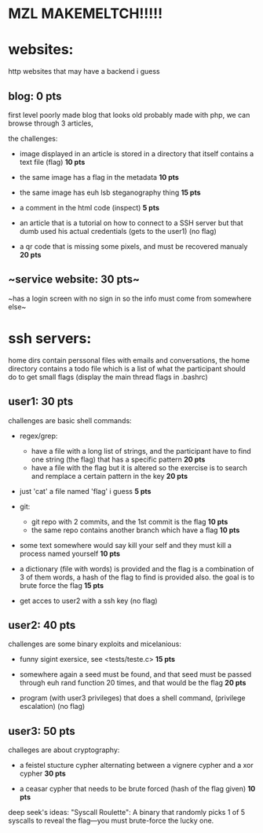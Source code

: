 # **MZL MAKEMELTCH!!!!!**
# websites:
http websites that may have a backend i guess

## blog: **0 pts**
first level 
poorly made blog that looks old probably made with php,
we can browse through 3 articles,

the challenges:

- image displayed in an article is stored in a directory that itself contains a text file (flag) **10 pts**

- the same image has a flag in the metadata **10 pts**

- the same image has euh lsb steganography thing **15 pts**

- a comment in the html code (inspect) **5 pts**

- an article that is a tutorial on how to connect to a SSH server
    but that dumb used his actual credentials (gets to the user1) (no flag)

- a qr code that is missing some pixels, and must be recovered manualy **20 pts**

## ~service website: **30 pts**~
~has a login screen with no sign in so the info must come from somewhere else~

# ssh servers:
home dirs contain perssonal files with emails and conversations,
the home directory contains a todo file which is a list of what the participant should do to get small flags
(display the main thread flags in .bashrc)

## user1: **30 pts**
challenges are basic shell commands:

- regex/grep:
    - have a file with a long list of strings, and the participant have to find one string (the flag) that has a specific pattern **20 pts**
    - have a file with the flag but it is altered so the exercise is to search and remplace a certain pattern in the key **20 pts**

- just 'cat' a file named 'flag' i guess **5 pts**

- git:
    - git repo with 2 commits, and the 1st commit is the flag **10 pts**
    - the same repo contains another branch which have a flag **10 pts**

- some text somewhere would say kill your self and they must kill a process named yourself **10 pts**

- a dictionary (file with words) is provided and the flag is a combination of 3 of them words, a hash of the flag to find is provided also. the goal is to brute force the flag **15 pts**

- get acces to user2 with a ssh key (no flag)

## user2: **40 pts**
challenges are some binary exploits and micelanious:

- funny sigint exersice, see <tests/teste.c> **15 pts**

- somewhere again a seed must be found, and that seed must be passed through euh rand function 20 times, and that would be the flag **20 pts**

- program (with user3 privileges) that does a shell command, (privilege escalation) (no flag)

## user3: **50 pts**
challeges are about cryptography:

- a feistel stucture cypher alternating between a vignere cypher and a xor cypher **30 pts**

- a ceasar cypher that needs to be brute forced (hash of the flag given) **10 pts**

deep seek's ideas:
"Syscall Roulette": A binary that randomly picks 1 of 5 syscalls to reveal the flag—you must brute-force the lucky one.
